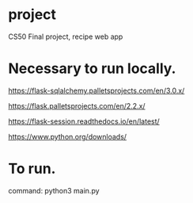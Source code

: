 # project
 CS50 Final project, recipe web app

# Necessary to run locally.
https://flask-sqlalchemy.palletsprojects.com/en/3.0.x/

https://flask.palletsprojects.com/en/2.2.x/

https://flask-session.readthedocs.io/en/latest/

https://www.python.org/downloads/

# To run.
command: python3 main.py
